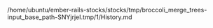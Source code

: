 /home/ubuntu/ember-rails-stocks/stocks/tmp/broccoli_merge_trees-input_base_path-SNYjrjeI.tmp/1/History.md
